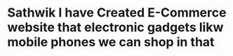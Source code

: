 # Sathwik I have Created E-Commerce website that electronic gadgets likw mobile phones we can shop in that
